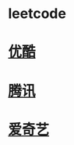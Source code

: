 # leetcode



# [优酷](youku://play?vid=XMjkzNDEwMzM3Mg==&source=weibo-videocard)  
# [腾讯](tenvideo2://?action=5&video_id=n0024gz6uy2&from=887)  
# [爱奇艺](iqiyi://mobile/player?aid=203965201&tvid=692992100&ftype=27&subtype=136)  

